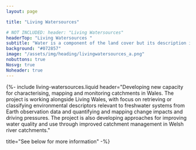 ```yaml
---
layout: page

title: "Living Watersources"

# NOT INCLUDED: header: "Living Watersources"
headerTop: "Living Watersources "
subtitle: "Water is a component of the land cover but its description is more complex because of its dynamic nature and differing properties of the surface, volume and substate. " 
background: "#072857"
image: "/assets/img/heading/livingwatersources_a.png"
nobuttons: true
Nosvg: true
Noheader: true
---
```


{%-
include living-watersources.liquid
header="Developing new capacity for characterising, mapping and monitoring catchments in Wales. The project is working alongside Living Wales, with focus on retrieving or classifying environmental descriptors relevant to freshwater systems from Earth observation data and quantifying and mapping change impacts and driving pressures.  The project is also developing approaches for improving water quality and use through improved catchment management in Welsh river catchments."

title="See below for more information"
-%}
